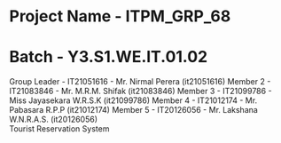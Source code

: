 # Project Name - ITPM_GRP_68
# Batch - Y3.S1.WE.IT.01.02
Group Leader - IT21051616 - Mr. Nirmal Perera (it21051616)
Member 2 - IT21083846 - Mr. M.R.M. Shifak (it21083846)
Member 3 - IT21099786 - Miss Jayasekara W.R.S.K (it21099786)
Member 4 - IT21012174 - Mr. Pabasara R.P.P (it21012174)
Member 5 - IT20126056 - Mr. Lakshana W.N.R.A.S. (it20126056)  
Tourist Reservation System 
